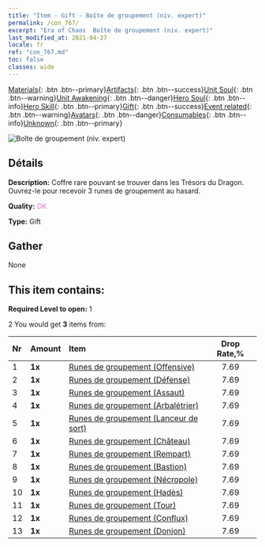 ```yaml
---
title: "Item - Gift - Boîte de groupement (niv. expert)"
permalink: /con_767/
excerpt: "Era of Chaos  Boîte de groupement (niv. expert)"
last_modified_at: 2021-04-27
locale: fr
ref: "con_767.md"
toc: false
classes: wide
---
```

 [Materials](/ItemsFR/){: .btn .btn--primary}[Artifacts](/ItemsFR/Artifacts/){: .btn .btn--success}[Unit Soul](/ItemsFR/UnitSoul/){: .btn .btn--warning}[Unit Awakening](/ItemsFR/UnitAwakening/){: .btn .btn--danger}[Hero Soul](/ItemsFR/HeroSoul/){: .btn .btn--info}[Hero Skill](/ItemsFR/HeroSkill/){: .btn .btn--primary}[Gift](/ItemsFR/Gift/){: .btn .btn--success}[Event related](/ItemsFR/Events/){: .btn .btn--warning}[Avatars](/ItemsFR/Avatars/){: .btn .btn--danger}[Consumables](/ItemsFR/Consumables/){: .btn .btn--info}[Unknown](/ItemsFR/Unknown/){: .btn .btn--primary}

 ![Boîte de groupement (niv. expert)](/images/t/i_tujianhezi3.png)

## Détails
 **Description:** Coffre rare pouvant se trouver dans les Trésors du Dragon. Ouvrez-le pour recevoir 3 runes de groupement au hasard.

 **Quality:** <span style="color: #DA70D6">OK</span>

 **Type:** Gift

## Gather

  None

## This item contains:

 **Required Level to open:** 1

 2 You would get **3** items  from:

  | Nr | Amount |     Item    | Drop Rate,% |
  |:---|:-------|:------------|:---------:|
  | 1 |  **1x** | [Runes de groupement (Offensive)](/ItemsFR/con_734/) | 7.69 | 
  | 2 |  **1x** | [Runes de groupement (Défense)](/ItemsFR/con_739/) | 7.69 | 
  | 3 |  **1x** | [Runes de groupement (Assaut)](/ItemsFR/con_741/) | 7.69 | 
  | 4 |  **1x** | [Runes de groupement (Arbalétrier)](/ItemsFR/con_742/) | 7.69 | 
  | 5 |  **1x** | [Runes de groupement (Lanceur de sort)](/ItemsFR/con_746/) | 7.69 | 
  | 6 |  **1x** | [Runes de groupement (Château)](/ItemsFR/con_752/) | 7.69 | 
  | 7 |  **1x** | [Runes de groupement (Rempart)](/ItemsFR/con_753/) | 7.69 | 
  | 8 |  **1x** | [Runes de groupement (Bastion)](/ItemsFR/con_754/) | 7.69 | 
  | 9 |  **1x** | [Runes de groupement (Nécropole)](/ItemsFR/con_755/) | 7.69 | 
  | 10 |  **1x** | [Runes de groupement (Hadès)](/ItemsFR/con_777/) | 7.69 | 
  | 11 |  **1x** | [Runes de groupement (Tour)](/ItemsFR/con_785/) | 7.69 | 
  | 12 |  **1x** | [Runes de groupement (Conflux)](/ItemsFR/con_791/) | 7.69 | 
  | 13 |  **1x** | [Runes de groupement (Donjon)](/ItemsFR/con_792/) | 7.69 | 
